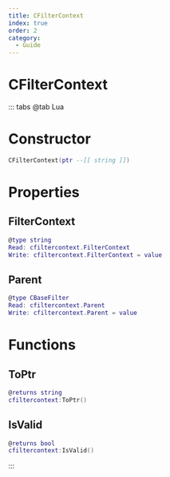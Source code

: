 ```yaml
---
title: CFilterContext
index: true
order: 2
category:
  - Guide
---
```


# CFilterContext

::: tabs
@tab Lua
# Constructor
```lua
CFilterContext(ptr --[[ string ]])
```
# Properties
## FilterContext 
```lua
@type string
Read: cfiltercontext.FilterContext
Write: cfiltercontext.FilterContext = value
```
## Parent 
```lua
@type CBaseFilter
Read: cfiltercontext.Parent
Write: cfiltercontext.Parent = value
```
# Functions
## ToPtr
```lua
@returns string
cfiltercontext:ToPtr()
```
## IsValid
```lua
@returns bool
cfiltercontext:IsValid()
```

:::